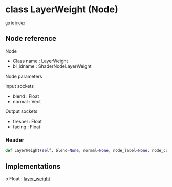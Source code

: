 # class LayerWeight (Node)

<sub>go to [index](/docs/index.md)</sub>

## Node reference

Node
 - Class name : LayerWeight
 - bl_idname : ShaderNodeLayerWeight

Node parameters

Input sockets
 - blend : Float
 - normal : Vect

Output sockets
 - fresnel : Float
 - facing : Float

### Header

``` python
def LayerWeight(self, blend=None, normal=None, node_label=None, node_color=None):
```

## Implementations

o Float : [layer_weight](/docs/Shader_classes/layer_weight.md) 

